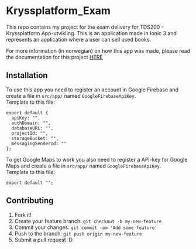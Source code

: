 # Kryssplatform_Exam

This repo contains my project for the exam delivery for TDS200 - Kryssplatform App-utvikling.
This is an application made in Ionic 3 and represents an application where a user can sell used books.

For more information (in norwegian) on how this app was made, please read the documentation for this project [HERE]("./Reebooked_dokumentasjon.pdf")

## Installation

To use this app you need to register an account in Google Firebase and create a file in `src/app/` named `GoogleFirebaseApiKey`. <br/>
Template to this file:

```
export default {
  apiKey: "",
  authDomain: "",
  databaseURL: "",
  projectId: "",
  storageBucket: "",
  messagingSenderId: ""
};
```

To get Google Maps to work you also need to register a API-key for Google Maps and create a file in  `src/app/` named `GoogleFirebaseApiKey`. <br/>
Template to this file:
```
export default "";
```

## Contributing

1. Fork it!
2. Create your feature branch: `git checkout -b my-new-feature`
3. Commit your changes: `git commit -am 'Add some feature'`
4. Push to the branch: `git push origin my-new-feature`
5. Submit a pull request :D
